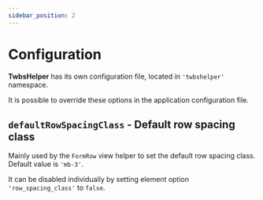 ```yaml
---
sidebar_position: 2
---
```


# Configuration

**TwbsHelper** has its own configuration file, located in `'twbshelper'` namespace.

It is possible to override these options in the application configuration file.

## `defaultRowSpacingClass` - Default row spacing class

Mainly used by the `FormRow` view helper to set the default row spacing class. Default value is `'mb-3'`.

It can be disabled individually by setting element option `'row_spacing_class'` to `false`.
